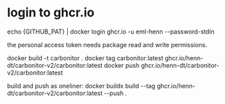  # login to ghcr.io
 echo {GITHUB_PAT} | docker login ghcr.io -u eml-henn --password-stdin

 the personal access token needs package read and write permissions. 
 
 docker build -t carbonitor .
 docker tag carbonitor:latest ghcr.io/henn-dt/carbonitor-v2/carbonitor:latest
 docker push ghcr.io/henn-dt/carbonitor-v2/carbonitor:latest

 build and push as oneliner:
 docker buildx build --tag ghcr.io/henn-dt/carbonitor-v2/carbonitor:latest --push .
